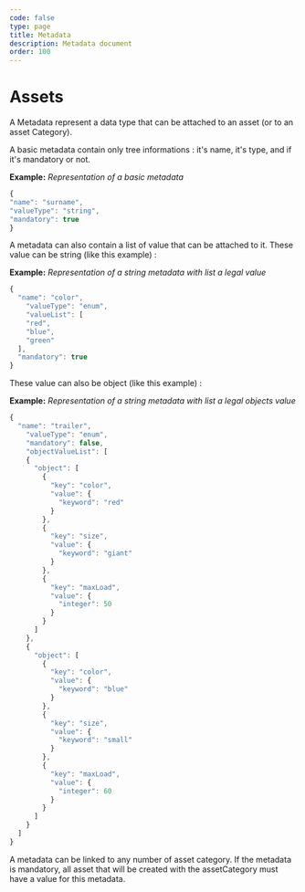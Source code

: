 ```yaml
---
code: false
type: page
title: Metadata
description: Metadata document
order: 100
---
```



# Assets

A Metadata represent a data type that can be attached to an asset (or to an asset Category). 

A basic metadata contain only tree informations : it's name, it's type, and if it's mandatory or not.

**Example:** _Representation of a basic metadata_
```js
{
"name": "surname",
"valueType": "string",
"mandatory": true
}
```

A metadata can also contain a list of value that can be attached to it. 
These value can be string (like this example) :

**Example:** _Representation of a string metadata with list a legal value_
```js
{
  "name": "color",
    "valueType": "enum",
    "valueList": [
    "red",
    "blue",
    "green"
  ],
  "mandatory": true
}
```

These value can also be object (like this example) :

**Example:** _Representation of a string metadata with list a legal objects value_
```js
{
  "name": "trailer",
    "valueType": "enum",
    "mandatory": false,
    "objectValueList": [
    {
      "object": [
        {
          "key": "color",
          "value": {
            "keyword": "red"
          }
        },
        {
          "key": "size",
          "value": {
            "keyword": "giant"
          }
        },
        {
          "key": "maxLoad",
          "value": {
            "integer": 50
          }
        }
      ]
    },
    {
      "object": [
        {
          "key": "color",
          "value": {
            "keyword": "blue"
          }
        },
        {
          "key": "size",
          "value": {
            "keyword": "small"
          }
        },
        {
          "key": "maxLoad",
          "value": {
            "integer": 60
          }
        }
      ]
    }
  ]
}
```

A metadata can be linked to any number of asset category. 
If the metadata is mandatory, all asset that will be created with the assetCategory must have a value for this metadata.


